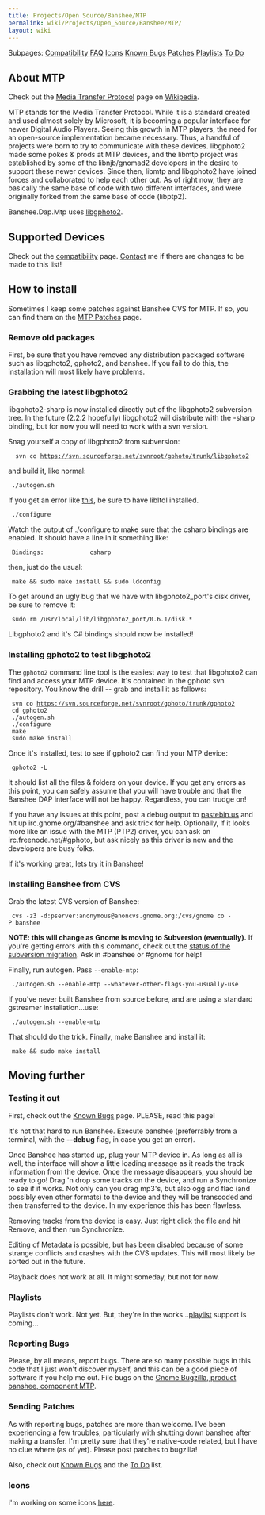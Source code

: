 ```yaml
---
title: Projects/Open Source/Banshee/MTP
permalink: wiki/Projects/Open_Source/Banshee/MTP/
layout: wiki
---
```


Subpages:
[Compatibility](/wiki/Projects/Open_Source/Banshee/MTP/Compatibility "wikilink")
[FAQ](/wiki/Projects/Open_Source/Banshee/MTP/FAQ "wikilink")
[Icons](/wiki/Projects/Open_Source/Banshee/MTP/Icons "wikilink") [Known
Bugs](/wiki/Projects/Open_Source/Banshee/MTP/Known_Bugs "wikilink")
[Patches](/wiki/Projects/Open_Source/Banshee/MTP/Patches "wikilink")
[Playlists](/wiki/Projects/Open_Source/Banshee/MTP/Playlists "wikilink") [To
Do](/wiki/Projects/Open_Source/Banshee/MTP/To_Do "wikilink")

About MTP
---------

Check out the [Media Transfer
Protocol](http://en.wikipedia.org/wiki/Media_Transfer_Protocol) page on
[Wikipedia](http://www.wikipedia.org).

MTP stands for the Media Transfer Protocol. While it is a standard
created and used almost solely by Microsoft, it is becoming a popular
interface for newer Digital Audio Players. Seeing this growth in MTP
players, the need for an open-source implementation became necessary.
Thus, a handful of projects were born to try to communicate with these
devices. libgphoto2 made some pokes & prods at MTP devices, and the
libmtp project was established by some of the libnjb/gnomad2 developers
in the desire to support these newer devices. Since then, libmtp and
libgphoto2 have joined forces and collaborated to help each other out.
As of right now, they are basically the same base of code with two
different interfaces, and were originally forked from the same base of
code (libptp2).

Banshee.Dap.Mtp uses [libgphoto2](http://www.gphoto.org).

Supported Devices
-----------------

Check out the
[compatibility](/wiki/Projects/Open_Source/Banshee/MTP/Compatibility "wikilink")
page. [Contact](/wiki/Contact "wikilink") me if there are changes to be made
to this list!

How to install
--------------

Sometimes I keep some patches against Banshee CVS for MTP. If so, you
can find them on the [MTP
Patches](/wiki/Projects/Open_Source/Banshee/MTP/Patches "wikilink") page.

### Remove old packages

First, be sure that you have removed any distribution packaged software
such as libgphoto2, gphoto2, and banshee. If you fail to do this, the
installation will most likely have problems.

### Grabbing the latest libgphoto2

libgphoto2-sharp is now installed directly out of the libgphoto2
subversion tree. In the future (2.2.2 hopefully) libgphoto2 will
distribute with the -sharp binding, but for now you will need to work
with a svn version.

Snag yourself a copy of libgphoto2 from subversion:

`  svn co `[`https://svn.sourceforge.net/svnroot/gphoto/trunk/libgphoto2`](https://svn.sourceforge.net/svnroot/gphoto/trunk/libgphoto2)

and build it, like normal:

` ./autogen.sh`

If you get an error like
[this](/wiki/Projects/Open_Source/Banshee/MTP/FAQ#Q:_What_does_this_mess_mean_when_I_run_autogen.sh_in_libgphoto2.3F "wikilink"),
be sure to have libltdl installed.

` ./configure`

Watch the output of ./configure to make sure that the csharp bindings
are enabled. It should have a line in it something like:

` Bindings:             csharp`

then, just do the usual:

` make && sudo make install && sudo ldconfig`

To get around an ugly bug that we have with libgphoto2\_port's disk
driver, be sure to remove it:

` sudo rm /usr/local/lib/libgphoto2_port/0.6.1/disk.*`

Libgphoto2 and it's C\# bindings should now be installed!

### Installing gphoto2 to test libgphoto2

The `gphoto2` command line tool is the easiest way to test that
libgphoto2 can find and access your MTP device. It's contained in the
gphoto svn repository. You know the drill -- grab and install it as
follows:

` svn co `[`https://svn.sourceforge.net/svnroot/gphoto/trunk/gphoto2`](https://svn.sourceforge.net/svnroot/gphoto/trunk/gphoto2)  
` cd gphoto2`  
` ./autogen.sh`  
` ./configure`  
` make`  
` sudo make install`

Once it's installed, test to see if gphoto2 can find your MTP device:

` gphoto2 -L`

It should list all the files & folders on your device. If you get any
errors as this point, you can safely assume that you will have trouble
and that the Banshee DAP interface will not be happy. Regardless, you
can trudge on!

If you have any issues at this point, post a debug output to
[pastebin.us](http://www.pastebin.us) and hit up irc.gnome.org/\#banshee
and ask trick for help. Optionally, if it looks more like an issue with
the MTP (PTP2) driver, you can ask on irc.freenode.net/\#gphoto, but ask
nicely as this driver is new and the developers are busy folks.

If it's working great, lets try it in Banshee!

### Installing Banshee from CVS

Grab the latest CVS version of Banshee:

` cvs -z3 -d:pserver:anonymous@anoncvs.gnome.org:/cvs/gnome co -P banshee`

**NOTE: this will change as Gnome is moving to Subversion
(eventually).** If you're getting errors with this command, check out
the [status of the subversion
migration](http://live.gnome.org/Subversion). Ask in \#banshee or
\#gnome for help!

Finally, run autogen. Pass `--enable-mtp`:

` ./autogen.sh --enable-mtp --whatever-other-flags-you-usually-use`

If you've never built Banshee from source before, and are using a
standard gstreamer installation...use:

` ./autogen.sh --enable-mtp`

That should do the trick. Finally, make Banshee and install it:

` make && sudo make install`

Moving further
--------------

### Testing it out

First, check out the [Known
Bugs](/wiki/Projects/Open_Source/Banshee/MTP/Known_Bugs "wikilink") page.
PLEASE, read this page!

It's not that hard to run Banshee. Execute banshee (preferrably from a
terminal, with the **--debug** flag, in case you get an error).

Once Banshee has started up, plug your MTP device in. As long as all is
well, the interface will show a little loading message as it reads the
track information from the device. Once the message disappears, you
should be ready to go! Drag 'n drop some tracks on the device, and run a
Synchronize to see if it works. Not only can you drag mp3's, but also
ogg and flac (and possibly even other formats) to the device and they
will be transcoded and then transferred to the device. In my experience
this has been flawless.

Removing tracks from the device is easy. Just right click the file and
hit Remove, and then run Synchronize.

Editing of Metadata is possible, but has been disabled because of some
strange conflicts and crashes with the CVS updates. This will most
likely be sorted out in the future.

Playback does not work at all. It might someday, but not for now.

### Playlists

Playlists don't work. Not yet. But, they're in the
works...[playlist](/wiki/Projects/Open_Source/Banshee/MTP/Playlists "wikilink")
support is coming...

### Reporting Bugs

Please, by all means, report bugs. There are so many possible bugs in
this code that I just won't discover myself, and this can be a good
piece of software if you help me out. File bugs on the [Gnome Bugzilla,
product banshee, component
MTP](http://bugzilla.gnome.org/enter_bug.cgi?product=banshee&component=MTP).

### Sending Patches

As with reporting bugs, patches are more than welcome. I've been
experiencing a few troubles, particularly with shutting down banshee
after making a transfer. I'm pretty sure that they're native-code
related, but I have no clue where (as of yet). Please post patches to
bugzilla!

Also, check out [Known
Bugs](/wiki/Projects/Open_Source/Banshee/MTP/Known_Bugs "wikilink") and the
[To Do](/wiki/Projects/Open_Source/Banshee/MTP/To_Do "wikilink") list.

### Icons

I'm working on some icons
[here](/wiki/Projects/Open_Source/Banshee/MTP/Icons "wikilink").
